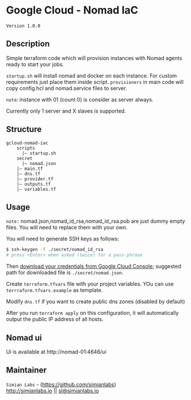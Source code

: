 # Google Cloud - Nomad IaC

``Version 1.0.0``  

## Description
Simple terraform code which will provision instances with Nomad agents ready to start your jobs.

`startup.sh` will install nomad and docker on each instance.
For custom requirements just place them inside script.
`provisioners` in main code will copy config.hcl and nomad.service files to server.

``note``: instance with 01 (count 0) is consider as server always.

Currently only 1 server and X slaves is supported.

## Structure

```
gcloud-nomad-iac
    scripts
      |— startup.sh
    secret
      |— nomad.json
    |— main.tf
    |— dns.tf
    |— provider.tf
    |— outputs.tf
    |— variables.tf
```


## Usage

``note:`` nomad.json,nomad_id_rsa,nomad_id_rsa.pub are just dummy empty files. You will need to replace them with your own.

You will need to generate SSH keys as follows:

```sh
$ ssh-keygen -f ./secret/nomad_id_rsa
# press <Enter> when asked (twice) for a pass-phrase
```

Then [download your credentials from Google Cloud Console](https://www.terraform.io/docs/providers/google/#credentials); suggested path for downloaded file is `./secret/nomad.json`.

Create `terraform.tfvars` file with your project variables. YOu can use `terrraform.tfvars.example` as template.

Modify `dns.tf` if you want to create public dns zones (disabled by default)

After you run `terraform apply` on this configuration, it will
automatically output the public IP address of all hosts.

## Nomad ui

Ui is available at http://nomad-01:4646/ui

## Maintainer
`Simian Labs` - (https://github.com/simianlabs)  
http://simianlabs.io || sl@simianlabs.io